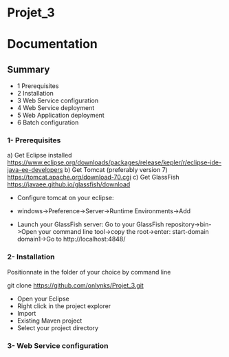 # Projet_3

# Documentation

## Summary

* 1 Prerequisites
* 2 Installation
* 3 Web Service configuration
* 4 Web Service deployment
* 5 Web Application deployment
* 6 Batch configuration

### 1- Prerequisites

a) Get Eclipse installed
https://www.eclipse.org/downloads/packages/release/kepler/r/eclipse-ide-java-ee-developers
b) Get Tomcat (preferably version 7)
https://tomcat.apache.org/download-70.cgi
c) Get GlassFish
https://javaee.github.io/glassfish/download

* Configure tomcat on your eclipse:
- windows->Preference->Server->Runtime Environments->Add

* Launch your GlassFish server:
Go to your GlassFish repository->bin->Open your command line tool->copy the root->enter: start-domain domain1->Go to http://localhost:4848/ 

### 2- Installation

Positionnate in the folder of your choice by command line

git clone https://github.com/onlynks/Projet_3.git

* Open your Eclipse
* Right click in the project explorer
* Import
* Existing Maven project
* Select your project directory



### 3- Web Service configuration


